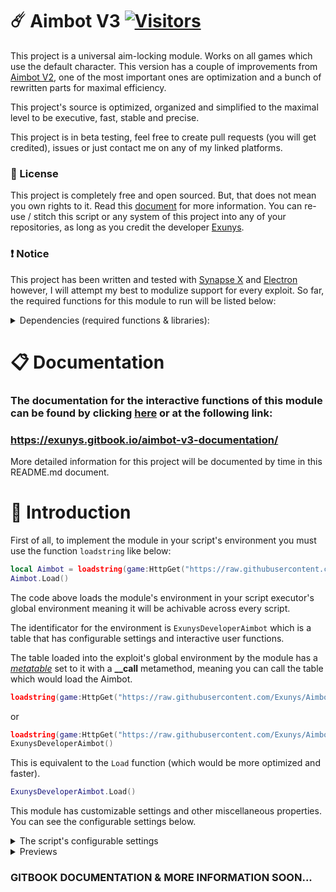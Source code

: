 # ☄️ Aimbot V3 [![Visitors](https://visitor-badge.laobi.icu/badge?page_id=Exunys.Aimbot-V3)](https://exunys.gitbook.io/aimbot-v3-documentation)

This project is a universal aim-locking module. Works on all games which use the default character. This version has a couple of improvements from [Aimbot V2](https://github.com/Exunys/Aimbot-V2), one of the most important ones are optimization and a bunch of rewritten parts for maximal efficiency.

This project's source is optimized, organized and simplified to the maximal level to be executive, fast, stable and precise.

This project is in beta testing, feel free to create pull requests (you will get credited), issues or just contact me on any of my linked platforms.

### 📜 License
This project is completely free and open sourced. But, that does not mean you own rights to it. Read this [document](https://github.com/Exunys/Aimbot-V3/blob/main/LICENSE) for more information.
You can re-use / stitch this script or any system of this project into any of your repositories, as long as you credit the developer [Exunys](https://github.com/Exunys).

### ❗ Notice
This project has been written and tested with [Synapse X](https://x.synapse.to) and [Electron](https://ryos.lol) however, I will attempt my best to modulize support for every exploit. So far, the required functions for this module to run will be listed below:

<details> <summary> Dependencies (required functions & libraries): </summary>

- Libraries:
    - **Drawing**
        - Drawing.new *(function)*
        - Drawing.Fonts *(table)*
    - **debug**
        - debug.getupvalue *(function)*
    - **Input**
        - Input.MouseMove *(function)* - Alternative to **mousemoverel**

- Functions:
    - **getgenv**
    - **getrawmetatable**
    - **mousemoverel** / **Input.MouseMove**
</details>

# 📋 Documentation

### The documentation for the interactive functions of this module can be found by clicking [here](https://exunys.gitbook.io/aimbot-v3-documentation/) or at the following link:
### https://exunys.gitbook.io/aimbot-v3-documentation/

More detailed information for this project will be documented by time in this README.md document.

# 👋 Introduction

First of all, to implement the module in your script's environment you must use the function `loadstring` like below:
```lua
local Aimbot = loadstring(game:HttpGet("https://raw.githubusercontent.com/Exunys/Aimbot-V3/main/src/Aimbot.lua"))()
Aimbot.Load()
```

The code above loads the module's environment in your script executor's global environment meaning it will be achivable across every script.

The identificator for the environment is `ExunysDeveloperAimbot` which is a table that has configurable settings and interactive user functions.

The table loaded into the exploit's global environment by the module has a [*metatable*](https://create.roblox.com/docs/scripting/luau/metatables) set to it with a **__call** metamethod, meaning you can call the table which would load the Aimbot.

```lua
loadstring(game:HttpGet("https://raw.githubusercontent.com/Exunys/Aimbot-V3/main/src/Aimbot.lua"))()()
```
or
```lua
loadstring(game:HttpGet("https://raw.githubusercontent.com/Exunys/Aimbot-V3/main/src/Aimbot.lua"))()
ExunysDeveloperAimbot()
```
This is equivalent to the `Load` function (which would be more optimized and faster).
```lua
ExunysDeveloperAimbot.Load()
```

This module has customizable settings and other miscellaneous properties. You can see the configurable settings below.

<details> <summary> The script's configurable settings </summary>

```lua
getgenv().ExunysDeveloperAimbot = {
	DeveloperSettings = {
		UpdateMode = "RenderStepped",
		TeamCheckOption = "TeamColor",
		RainbowSpeed = 1 -- Bigger = Slower
	},

	Settings = {
		Enabled = true,

		TeamCheck = false,
		AliveCheck = true,
		WallCheck = false,

		OffsetToMoveDirection = false,
		OffsetIncrement = 15, -- Min: 1; Max: 30

		Sensitivity = 0, -- Animation length (in seconds) before fully locking onto target
		Sensitivity2 = 3, -- mousemoverel Sensitivity

		LockMode = 1, -- 1 = CFrame; 2 = mousemoverel
		LockPart = "Head", -- Body part to lock on

		TriggerKey = Enum.UserInputType.MouseButton2,
		Toggle = false
	},

	FOVSettings = {
		Enabled = true,
		Visible = true,

		Radius = 90, -- Field Of View
		NumSides = 60,

		Thickness = 1,
		Transparency = 1,
		Filled = false,

		RainbowColor = false,
		RainbowOutlineColor = false,
		Color = Color3.fromRGB(255, 255, 255),
		OutlineColor = Color3.fromRGB(0, 0, 0),
		LockedColor = Color3.fromRGB(255, 150, 150)
	}
}
```

</details>

<details> <summary> Previews </summary>

### The video below shows how stable and strong the aim lock is and that It's perfect for HvH.

https://github.com/Exunys/Aimbot-V3/assets/76539058/408a4c1e-39fc-4499-9e1d-41aabd4429a0

### The videos below shows how smooth the aim lock is and that It's adjustable to assist for aiming in any type of game.

https://github.com/Exunys/Aimbot-V3/assets/76539058/8238183a-1594-4ca4-a146-c55c0cf76106

https://github.com/Exunys/Aimbot-V3/assets/76539058/b77fe625-aecc-41ed-9543-47460ca2703d

### The video below shows how the `Blacklist` and `Whitelist` functions work.

https://github.com/Exunys/Aimbot-V3/assets/76539058/5e202703-d86d-4563-af52-f757e43fde39

</details>

### GITBOOK DOCUMENTATION & MORE INFORMATION SOON...

